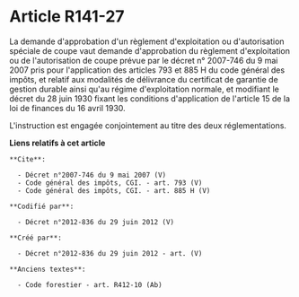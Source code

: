 # Article R141-27

La demande d'approbation d'un règlement d'exploitation ou d'autorisation spéciale de coupe vaut demande d'approbation du
règlement d'exploitation ou de l'autorisation de coupe prévue par le décret n° 2007-746 du 9 mai 2007 pris pour l'application
des articles 793 et 885 H du code général des impôts, et relatif aux modalités de délivrance du certificat de garantie de
gestion durable ainsi qu'au régime d'exploitation normale, et modifiant le décret du 28 juin 1930 fixant les conditions
d'application de l'article 15 de la loi de finances du 16 avril 1930.

L'instruction est engagée conjointement au titre des deux réglementations.

**Liens relatifs à cet article**

	**Cite**:

	  - Décret n°2007-746 du 9 mai 2007 (V)
	  - Code général des impôts, CGI. - art. 793 (V)
	  - Code général des impôts, CGI. - art. 885 H (V)

	**Codifié par**:

	  - Décret n°2012-836 du 29 juin 2012 (V)

	**Créé par**:

	  - Décret n°2012-836 du 29 juin 2012 - art. (V)

	**Anciens textes**:

	  - Code forestier - art. R412-10 (Ab)
